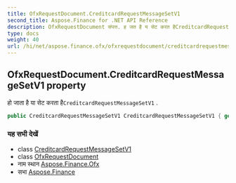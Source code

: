 ```yaml
---
title: OfxRequestDocument.CreditcardRequestMessageSetV1
second_title: Aspose.Finance for .NET API Reference
description: OfxRequestDocument संपत्त. ह जत है य सेट करत हैCreditcardRequestMessageSetV1 .
type: docs
weight: 40
url: /hi/net/aspose.finance.ofx/ofxrequestdocument/creditcardrequestmessagesetv1/
---
```

## OfxRequestDocument.CreditcardRequestMessageSetV1 property

हो जाता है या सेट करता है`CreditcardRequestMessageSetV1` .

```csharp
public CreditcardRequestMessageSetV1 CreditcardRequestMessageSetV1 { get; set; }
```

### यह सभी देखें

* class [CreditcardRequestMessageSetV1](../../creditcardrequestmessagesetv1/)
* class [OfxRequestDocument](../)
* नाम स्थान [Aspose.Finance.Ofx](../../ofxrequestdocument/)
* सभा [Aspose.Finance](../../../)


